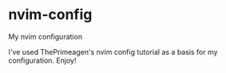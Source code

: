 # nvim-config
My nvim configuration

I've used ThePrimeagen's nvim config tutorial as a basis for my configuration.
Enjoy!
